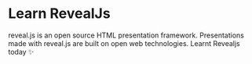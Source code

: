 # Learn RevealJs

 reveal.js is an open source HTML presentation framework. Presentations made with reveal.js are built on open web technologies. Learnt Revealjs today ✨
